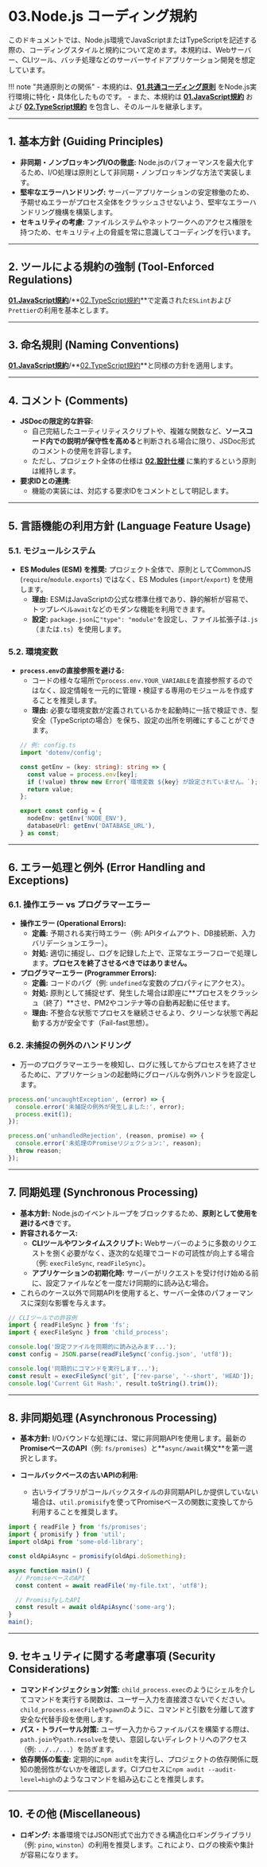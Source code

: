 # 03.Node.js コーディング規約

このドキュメントでは、Node.js環境でJavaScriptまたはTypeScriptを記述する際の、コーディングスタイルと規約について定めます。本規約は、Webサーバー、CLIツール、バッチ処理などのサーバーサイドアプリケーション開発を想定しています。

!!! note "共通原則との関係"
    - 本規約は、**[01.共通コーディング原則](../../01_共通規則/01_共通コーディング原則.md)** をNode.js実行環境に特化・具体化したものです。
    - また、本規約は **[01.JavaScript規約](./01_JavaScript規約.md)** および **[02.TypeScript規約](./02_TypeScript規約.md)** を包含し、そのルールを継承します。

---

## 1. 基本方針 (Guiding Principles)

*   **非同期・ノンブロッキングI/Oの徹底:** Node.jsのパフォーマンスを最大化するため、I/O処理は原則として非同期・ノンブロッキングな方法で実装します。
*   **堅牢なエラーハンドリング:** サーバーアプリケーションの安定稼働のため、予期せぬエラーがプロセス全体をクラッシュさせないよう、堅牢なエラーハンドリング機構を構築します。
*   **セキュリティの考慮:** ファイルシステムやネットワークへのアクセス権限を持つため、セキュリティ上の脅威を常に意識してコーディングを行います。

---

## 2. ツールによる規約の強制 (Tool-Enforced Regulations)

**[01.JavaScript規約](./01_JavaScript規約.md)**/**[02.TypeScript規約](./02_TypeScript規約.md)**で定義された`ESLint`および`Prettier`の利用を基本とします。

---

## 3. 命名規則 (Naming Conventions)

**[01.JavaScript規約](./01_JavaScript規約.md)**/**[02.TypeScript規約](./02_TypeScript規約.md)**と同様の方針を適用します。

---

## 4. コメント (Comments)

*   **JSDocの限定的な許容:**
    *   自己完結したユーティリティスクリプトや、複雑な関数など、**ソースコード内での説明が保守性を高める**と判断される場合に限り、JSDoc形式のコメントの使用を許容します。
    *   ただし、プロジェクト全体の仕様は **[02.設計仕様](../../../02_設計仕様/README.md)** に集約するという原則は維持します。
*   **要求IDとの連携**:
    *   機能の実装には、対応する要求IDをコメントとして明記します。

---

## 5. 言語機能の利用方針 (Language Feature Usage)

### 5.1. モジュールシステム
*   **ES Modules (ESM) を推奨:** プロジェクト全体で、原則としてCommonJS (`require`/`module.exports`) ではなく、ES Modules (`import`/`export`) を使用します。
    *   **理由:** ESMはJavaScriptの公式な標準仕様であり、静的解析が容易で、トップレベル`await`などのモダンな機能を利用できます。
    *   **設定:** `package.json`に`"type": "module"`を設定し、ファイル拡張子は`.js`（または`.ts`）を使用します。

### 5.2. 環境変数
*   **`process.env`の直接参照を避ける:**
    *   コードの様々な場所で`process.env.YOUR_VARIABLE`を直接参照するのではなく、設定情報を一元的に管理・検証する専用のモジュールを作成することを推奨します。
    *   **理由:** 必要な環境変数が定義されているかを起動時に一括で検証でき、型安全（TypeScriptの場合）を保ち、設定の出所を明確にすることができます。
    ```typescript
    // 例: config.ts
    import 'dotenv/config';

    const getEnv = (key: string): string => {
      const value = process.env[key];
      if (!value) throw new Error(`環境変数 ${key} が設定されていません。`);
      return value;
    };
    
    export const config = {
      nodeEnv: getEnv('NODE_ENV'),
      databaseUrl: getEnv('DATABASE_URL'),
    } as const;
    ```

---

## 6. エラー処理と例外 (Error Handling and Exceptions)

### 6.1. 操作エラー vs プログラマーエラー
*   **操作エラー (Operational Errors):**
    *   **定義:** 予期される実行時エラー（例: APIタイムアウト、DB接続断、入力バリデーションエラー）。
    *   **対処:** 適切に捕捉し、ログを記録した上で、正常なエラーフローで処理します。**プロセスを終了させるべきではありません。**
*   **プログラマーエラー (Programmer Errors):**
    *   **定義:** コードのバグ（例: `undefined`な変数のプロパティにアクセス）。
    *   **対処:** 原則として捕捉せず、発生した場合は即座に**プロセスをクラッシュ（終了）**させ、PM2やコンテナ等の自動再起動に任せます。
    *   **理由:** 不整合な状態でプロセスを継続させるより、クリーンな状態で再起動する方が安全です（Fail-fast思想）。

### 6.2. 未捕捉の例外のハンドリング
*   万一のプログラマーエラーを検知し、ログに残してからプロセスを終了させるために、アプリケーションの起動時にグローバルな例外ハンドラを設定します。
```javascript
process.on('uncaughtException', (error) => {
  console.error('未捕捉の例外が発生しました:', error);
  process.exit(1);
});

process.on('unhandledRejection', (reason, promise) => {
  console.error('未処理のPromiseリジェクション:', reason);
  throw reason;
});
```

---

## 7. 同期処理 (Synchronous Processing)

*   **基本方針:** Node.jsのイベントループをブロックするため、**原則として使用を避けるべき**です。
*   **許容されるケース:**
    *   **CLIツールやワンタイムスクリプト:** Webサーバーのように多数のリクエストを捌く必要がなく、逐次的な処理でコードの可読性が向上する場合（例: `execFileSync`, `readFileSync`）。
    *   **アプリケーションの初期化時:** サーバーがリクエストを受け付け始める前に、設定ファイルなどを一度だけ同期的に読み込む場合。
*   これらのケース以外で同期APIを使用すると、サーバー全体のパフォーマンスに深刻な影響を与えます。

```javascript
// CLIツールでの許容例
import { readFileSync } from 'fs';
import { execFileSync } from 'child_process';

console.log('設定ファイルを同期的に読み込みます...');
const config = JSON.parse(readFileSync('config.json', 'utf8'));

console.log('同期的にコマンドを実行します...');
const result = execFileSync('git', ['rev-parse', '--short', 'HEAD']);
console.log('Current Git Hash:', result.toString().trim());
```

---

## 8. 非同期処理 (Asynchronous Processing)

*   **基本方針:** I/Oバウンドな処理には、常に非同期APIを使用します。最新の**PromiseベースのAPI**（例: `fs/promises`）と**`async/await`構文**を第一選択とします。

*   **コールバックベースの古いAPIの利用:**
    *   古いライブラリがコールバックスタイルの非同期APIしか提供していない場合は、`util.promisify`を使ってPromiseベースの関数に変換してから利用することを推奨します。

```javascript
import { readFile } from 'fs/promises';
import { promisify } from 'util';
import oldApi from 'some-old-library';

const oldApiAsync = promisify(oldApi.doSomething);

async function main() {
  // PromiseベースのAPI
  const content = await readFile('my-file.txt', 'utf8');

  // PromisifyしたAPI
  const result = await oldApiAsync('some-arg');
}
main();
```

---

## 9. セキュリティに関する考慮事項 (Security Considerations)

*   **コマンドインジェクション対策:** `child_process.exec`のようにシェルを介してコマンドを実行する関数は、ユーザー入力を直接渡さないでください。`child_process.execFile`や`spawn`のように、コマンドと引数を分離して渡す安全な代替手段を使用します。
*   **パス・トラバーサル対策:** ユーザー入力からファイルパスを構築する際は、`path.join`や`path.resolve`を使い、意図しないディレクトリへのアクセス（例: `../../...`）を防ぎます。
*   **依存関係の監査:** 定期的に`npm audit`を実行し、プロジェクトの依存関係に既知の脆弱性がないかを確認します。CIプロセスに`npm audit --audit-level=high`のようなコマンドを組み込むことを推奨します。

---

## 10. その他 (Miscellaneous)

*   **ロギング:** 本番環境ではJSON形式で出力できる構造化ロギングライブラリ（例: `pino`, `winston`）の利用を推奨します。これにより、ログの検索や集計が容易になります。

